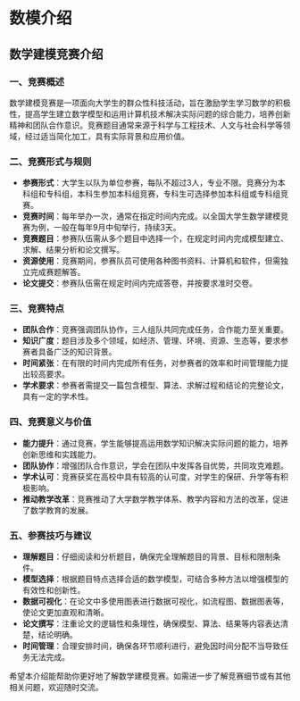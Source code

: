 # 数模介绍

## 数学建模竞赛介绍

### 一、竞赛概述

数学建模竞赛是一项面向大学生的群众性科技活动，旨在激励学生学习数学的积极性，提高学生建立数学模型和运用计算机技术解决实际问题的综合能力，培养创新精神和团队合作意识。竞赛题目通常来源于科学与工程技术、人文与社会科学等领域，经过适当简化加工，具有实际背景和应用价值。

### 二、竞赛形式与规则

- **参赛形式**：大学生以队为单位参赛，每队不超过3人，专业不限。竞赛分为本科组和专科组，本科生参加本科组竞赛，专科生可选择参加本科组或专科组竞赛。
- **竞赛时间**：每年举办一次，通常在指定时间内完成。以全国大学生数学建模竞赛为例，一般在每年9月中旬举行，持续3天。
- **竞赛题目**：参赛队伍需从多个题目中选择一个，在规定时间内完成模型建立、求解、结果分析和论文撰写。
- **资源使用**：竞赛期间，参赛队员可使用各种图书资料、计算机和软件，但需独立完成赛题解答。
- **论文提交**：参赛队伍需在规定时间内完成答卷，并按要求准时交卷。

### 三、竞赛特点

- **团队合作**：竞赛强调团队协作，三人组队共同完成任务，合作能力至关重要。
- **知识广度**：题目涉及多个领域，如经济、管理、环境、资源、生态等，要求参赛者具备广泛的知识背景。
- **时间紧张**：在有限的时间内完成所有任务，对参赛者的效率和时间管理能力提出较高要求。
- **学术要求**：参赛者需提交一篇包含模型、算法、求解过程和结论的完整论文，具有一定的学术性。

### 四、竞赛意义与价值

- **能力提升**：通过竞赛，学生能够提高运用数学知识解决实际问题的能力，培养创新思维和实践能力。
- **团队协作**：增强团队合作意识，学会在团队中发挥各自优势，共同攻克难题。
- **学术认可**：竞赛获奖在高校中具有较高的认可度，对学生的保研、升学等有积极影响。
- **推动教学改革**：竞赛推动了大学数学教学体系、教学内容和方法的改革，促进了数学教育的发展。

### 五、参赛技巧与建议

- **理解题目**：仔细阅读和分析题目，确保完全理解题目的背景、目标和限制条件。
- **模型选择**：根据题目特点选择合适的数学模型，可结合多种方法以增强模型的有效性和创新性。
- **数据可视化**：在论文中多使用图表进行数据可视化，如流程图、数据图表等，使论文更加直观和清晰。
- **论文撰写**：注重论文的逻辑性和条理性，确保模型、算法、结果等内容表达清楚，结论明确。
- **时间管理**：合理安排时间，确保各环节顺利进行，避免因时间分配不当导致任务无法完成。

希望本介绍能帮助你更好地了解数学建模竞赛。如需进一步了解竞赛细节或有其他相关问题，欢迎随时交流。
